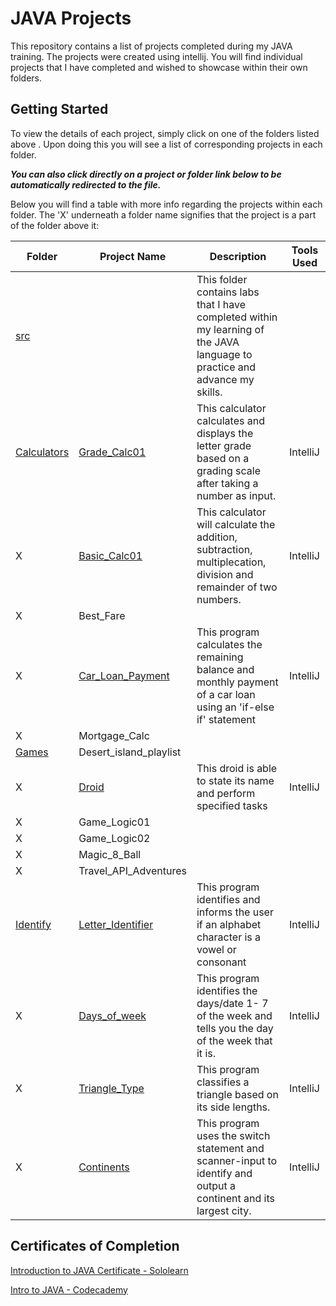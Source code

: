 # JAVA Projects
This repository contains a list of projects completed during my JAVA training. The projects were created using intellij. 
You will find individual projects that I have completed and wished to showcase within their own folders.

## Getting Started 

To view the details of each project, simply click on one of the folders listed above . Upon doing this you will see a list of corresponding projects in each folder.

***You can also click directly on a project or folder link below to be automatically redirected to the file.***

Below you will find a table with more info regarding the projects within each folder. The 'X' underneath a folder name signifies that the project is a part of the folder above it: 

|Folder | Project Name | Description | Tools Used |
| --- | --- | --- | --- |
| [src](https://github.com/Kristenkj/Java_Projects/tree/main/src) | |This folder contains labs that I have completed within my learning of the JAVA language to practice and advance my skills. | |
| [Calculators](https://github.com/Kristenkj/Java_Projects/tree/main/Calculators) | [Grade_Calc01](https://github.com/Kristenkj/Java_Projects/blob/main/Calculators/Grade_Calc01.java) | This calculator calculates and displays the letter grade based on a grading scale after taking a number as input.| IntelliJ|
| X | [Basic_Calc01](https://github.com/Kristenkj/Java_Projects/blob/main/Calculators/Basic_Calc01.java) | This calculator will calculate the addition, subtraction, multiplecation, division and remainder of two numbers. |IntelliJ |
| X | Best_Fare | | |
| X | [Car_Loan_Payment](https://github.com/Kristenkj/Java_Projects/blob/main/Calculators/Car_Loan_Payment.java) |This program calculates the remaining balance and monthly payment of a car loan using an 'if-else if' statement | IntelliJ |
| X | Mortgage_Calc | | |
| [Games](https://github.com/Kristenkj/Java_Projects/tree/main/Games) | Desert_island_playlist | | |
| X | [Droid](https://github.com/Kristenkj/Java_Projects/blob/main/Games/Droid.java) |This droid is able to state its name and perform specified tasks |IntelliJ |
| X | Game_Logic01 | | |
| X | Game_Logic02 | | |
| X | Magic_8_Ball | | |
| X | Travel_API_Adventures | | |
| [Identify](https://github.com/Kristenkj/Java_Projects/tree/main/Identify) | [Letter_Identifier](https://github.com/Kristenkj/Java_Projects/blob/main/Identify/Letter_Identifier.java) | This program identifies and informs the user if an alphabet character is a vowel or consonant |IntelliJ |
| X | [Days_of_week](https://github.com/Kristenkj/Java_Projects/blob/main/Identify/Days_of_week.java) |This program identifies the days/date 1- 7 of the week and tells you the day of the week that it is. |IntelliJ |
| X | [Triangle_Type](https://github.com/Kristenkj/Java_Projects/blob/main/Identify/Triangle_Type.java) |  This program classifies a triangle based on its side lengths. |IntelliJ |
| X | [Continents](https://github.com/Kristenkj/Java_Projects/blob/main/Identify/Continents.java)|This program uses the switch statement and scanner-input to identify and output a continent and its largest city. |IntelliJ|


## Certificates of Completion
[Introduction to JAVA Certificate - Sololearn](https://www.sololearn.com/certificates/CC-RAYB331G)

[Intro to JAVA - Codecademy](https://www.codecademy.com/profiles/Kristenkjj/certificates/8149b07e106bb4b49aad31a6432bf648)
